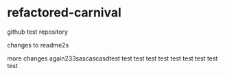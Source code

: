 # refactored-carnival
github test repository

changes to readme2s

more changes again233sascascasdtest
test
test
test
test
test
test
test
test
test
